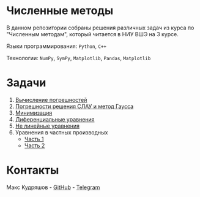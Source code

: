 # Численные методы

В данном репозитории собраны решения различных задач из курса по "Численным методам", который читается в НИУ ВШЭ на 3
курсе.

Языки программирования: `Python`, `C++`

Технологии: `NumPy`, `SymPy`, `Matplotlib`, `Pandas`, `Matplotlib`

# Задачи

1. [Вычисление погрешностей](errors)
2. [Погрешности решения СЛАУ и метод Гаусса](gauss)
3. [Минимизация](minimization)
2. [Диференциальные уравнения](differential_equation)
4. [Не линейные уравнения](non_linear)
3. Уравнения в частных производных
    - [Часть 1](urmati)
    - [Часть 2](convection_diffusion_equation)

# Контакты

Макс Кудряшов - [GitHub](https://github.com/kudrmax/) - [Telegram](https://t.me/kudrmax)